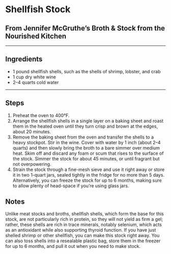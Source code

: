 # Shellfish Stock

## From Jennifer McGruthe’s Broth & Stock from the Nourished Kitchen

---

## Ingredients

* 1 pound shellfish shells, such as the shells of shrimp, lobster, and crab
* 1 cup dry white wine
* 2–4 quarts cold water


---

## Steps

1.  Preheat the oven to 400°F.
2.  Arrange the shellfish shells in a single layer on a baking sheet and roast them in the heated oven until they turn crisp and brown at the edges, about 20 minutes.
3.  Remove the baking sheet from the oven and transfer the shells to a heavy stockpot. Stir in the wine. Cover with water by 1 inch (about 2–4 quarts) and then slowly bring the broth to a bare simmer over medium heat. Skim off and discard any foam or scum that rises to the surface of the stock. Simmer the stock for about 45 minutes, or until fragrant but not overpowering.
4.  Strain the stock through a fine-mesh sieve and use it right away or store it in two 1-quart jars, sealed tightly in the fridge for no more than 5 days. Alternatively, you can freeze the stock for up to 6 months, making sure to allow plenty of head-space if you’re using glass jars.

## Notes

Unlike meat stocks and broths, shellfish shells, which form the base for this stock, are not particularly rich in protein, so they will not yield as firm a gel; rather, these shells are rich in trace minerals, notably selenium, which acts as an antioxidant while also supporting thyroid function. If you have just shelled shrimp or other shellfish, you can make this stock right away. You can also toss shells into a resealable plastic bag, store them in the freezer for up to 6 months, and pull it out when you need to make stock.
